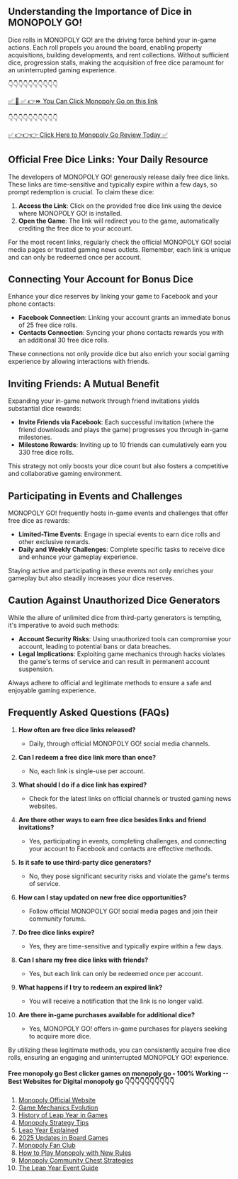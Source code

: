 ## Understanding the Importance of Dice in MONOPOLY GO!

Dice rolls in MONOPOLY GO! are the driving force behind your in-game actions. Each roll propels you around the board, enabling property acquisitions, building developments, and rent collections. Without sufficient dice, progression stalls, making the acquisition of free dice paramount for an uninterrupted gaming experience.

 👇👇👇👇👇👇👇👇👇👇

[✅ 📌 ✅ 👉⏩ You Can Click Monopoly Go on this link](https://sthcodes.com/monopoly-go/)

 👇👇👇👇👇👇👇👇👇👇

[✅ 👉👉👉 Click Here to Monopoly Go Review  Today ✅](https://sthcodes.com/monopoly-go/)

## Official Free Dice Links: Your Daily Resource

The developers of MONOPOLY GO! generously release daily free dice links. These links are time-sensitive and typically expire within a few days, so prompt redemption is crucial. To claim these dice:

1. **Access the Link**: Click on the provided free dice link using the device where MONOPOLY GO! is installed.
2. **Open the Game**: The link will redirect you to the game, automatically crediting the free dice to your account.

For the most recent links, regularly check the official MONOPOLY GO! social media pages or trusted gaming news outlets. Remember, each link is unique and can only be redeemed once per account.

## Connecting Your Account for Bonus Dice

Enhance your dice reserves by linking your game to Facebook and your phone contacts:

- **Facebook Connection**: Linking your account grants an immediate bonus of 25 free dice rolls.
- **Contacts Connection**: Syncing your phone contacts rewards you with an additional 30 free dice rolls.

These connections not only provide dice but also enrich your social gaming experience by allowing interactions with friends.

## Inviting Friends: A Mutual Benefit

Expanding your in-game network through friend invitations yields substantial dice rewards:

- **Invite Friends via Facebook**: Each successful invitation (where the friend downloads and plays the game) progresses you through in-game milestones.
- **Milestone Rewards**: Inviting up to 10 friends can cumulatively earn you 330 free dice rolls.

This strategy not only boosts your dice count but also fosters a competitive and collaborative gaming environment.

## Participating in Events and Challenges

MONOPOLY GO! frequently hosts in-game events and challenges that offer free dice as rewards:

- **Limited-Time Events**: Engage in special events to earn dice rolls and other exclusive rewards.
- **Daily and Weekly Challenges**: Complete specific tasks to receive dice and enhance your gameplay experience.

Staying active and participating in these events not only enriches your gameplay but also steadily increases your dice reserves.

## Caution Against Unauthorized Dice Generators

While the allure of unlimited dice from third-party generators is tempting, it's imperative to avoid such methods:

- **Account Security Risks**: Using unauthorized tools can compromise your account, leading to potential bans or data breaches.
- **Legal Implications**: Exploiting game mechanics through hacks violates the game's terms of service and can result in permanent account suspension.

Always adhere to official and legitimate methods to ensure a safe and enjoyable gaming experience.

## Frequently Asked Questions (FAQs)

1. **How often are free dice links released?**
   - Daily, through official MONOPOLY GO! social media channels.

2. **Can I redeem a free dice link more than once?**
   - No, each link is single-use per account.

3. **What should I do if a dice link has expired?**
   - Check for the latest links on official channels or trusted gaming news websites.

4. **Are there other ways to earn free dice besides links and friend invitations?**
   - Yes, participating in events, completing challenges, and connecting your account to Facebook and contacts are effective methods.

5. **Is it safe to use third-party dice generators?**
   - No, they pose significant security risks and violate the game's terms of service.

6. **How can I stay updated on new free dice opportunities?**
   - Follow official MONOPOLY GO! social media pages and join their community forums.

7. **Do free dice links expire?**
   - Yes, they are time-sensitive and typically expire within a few days.

8. **Can I share my free dice links with friends?**
   - Yes, but each link can only be redeemed once per account.

9. **What happens if I try to redeem an expired link?**
   - You will receive a notification that the link is no longer valid.

10. **Are there in-game purchases available for additional dice?**
    - Yes, MONOPOLY GO! offers in-game purchases for players seeking to acquire more dice.

By utilizing these legitimate methods, you can consistently acquire free dice rolls, ensuring an engaging and uninterrupted MONOPOLY GO! experience.

 #### Free monopoly go Best clicker games on monopoly go - 100% Working --**Best Websites for Digital monopoly go** 👇👇👇👇👇👇👇👇👇👇

1. [Monopoly Official Website](https://sthcodes.com/monopoly-go/)
2. [Game Mechanics Evolution](https://sthcodes.com/monopoly-go/)
3. [History of Leap Year in Games](https://sthcodes.com/monopoly-go/)
4. [Monopoly Strategy Tips](https://sthcodes.com/monopoly-go/)
5. [Leap Year Explained](https://sthcodes.com/monopoly-go/)
6. [2025 Updates in Board Games](https://sthcodes.com/monopoly-go/)
7. [Monopoly Fan Club](https://sthcodes.com/monopoly-go/)
8. [How to Play Monopoly with New Rules](https://sthcodes.com/monopoly-go/)
9. [Monopoly Community Chest Strategies](https://sthcodes.com/monopoly-go/)
10. [The Leap Year Event Guide](https://sthcodes.com/monopoly-go/)
